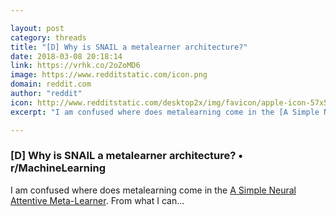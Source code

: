 ```yaml
---

layout: post
category: threads
title: "[D] Why is SNAIL a metalearner architecture?"
date: 2018-03-08 20:18:14
link: https://vrhk.co/2oZoMD6
image: https://www.redditstatic.com/icon.png
domain: reddit.com
author: "reddit"
icon: http://www.redditstatic.com/desktop2x/img/favicon/apple-icon-57x57.png
excerpt: "I am confused where does metalearning come in the [A Simple Neural Attentive Meta-Learner](<https://arxiv.org/abs/1707.03141>). From what I can..."

---
```


### [D] Why is SNAIL a metalearner architecture? • r/MachineLearning

I am confused where does metalearning come in the [A Simple Neural Attentive Meta-Learner](<https://arxiv.org/abs/1707.03141>). From what I can...